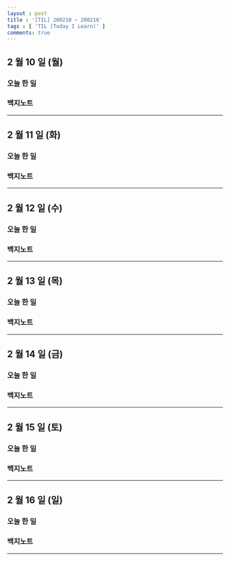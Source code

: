```yaml
---
layout : post
title : '[TIL] 200210 ~ 200216'
tags : [ 'TIL (Today I Learn)' ]
comments: true
---
```


## 2 월 10 일 (월)
### 오늘 한 일

### 백지노트

---

## 2 월 11 일 (화)
### 오늘 한 일

### 백지노트

---

## 2 월 12 일 (수)
### 오늘 한 일

### 백지노트

---

## 2 월 13 일 (목)
### 오늘 한 일

### 백지노트

---

## 2 월 14 일 (금)
### 오늘 한 일

### 백지노트

---

## 2 월 15 일 (토)
### 오늘 한 일

### 백지노트

---

## 2 월 16 일 (일)
### 오늘 한 일

### 백지노트

---
